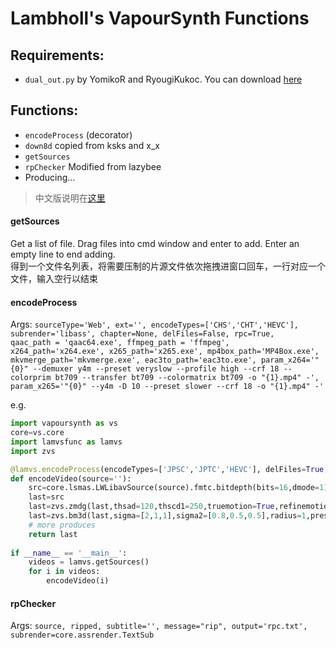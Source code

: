 # Lambholl's VapourSynth Functions

## Requirements:
* `dual_out.py` by YomikoR and RyougiKukoc. You can download [here](https://github.com/lpsub-114514/Encode-Tools/blob/main/dual_out.py)
  
## Functions:
* `encodeProcess` (decorator)  
* `down8d` copied from ksks and x_x  
* `getSources`  
* `rpChecker` Modified from lazybee  
* Producing...  
> 中文版说明在[这里](https://bbs.acgrip.com/thread-12172-1-1.html)

#### getSources
Get a list of file. Drag files into cmd window and enter to add. Enter an empty line to end adding.  
得到一个文件名列表，将需要压制的片源文件依次拖拽进窗口回车，一行对应一个文件，输入空行以结束  

#### encodeProcess
Args: `sourceType='Web', ext='', encodeTypes=['CHS','CHT','HEVC'], subrender='libass', chapter=None, delFiles=False, rpc=True, `  
`qaac_path = 'qaac64.exe', ffmpeg_path = 'ffmpeg', x264_path='x264.exe', x265_path='x265.exe', mp4box_path='MP4Box.exe', mkvmerge_path='mkvmerge.exe', eac3to_path='eac3to.exe', param_x264='"{0}" --demuxer y4m --preset veryslow --profile high --crf 18 --colorprim bt709 --transfer bt709 --colormatrix bt709 -o "{1}.mp4" -', param_x265='"{0}" --y4m -D 10 --preset slower --crf 18 -o "{1}.mp4" -'`  
  
e.g. 
```python
import vapoursynth as vs
core=vs.core
import lamvsfunc as lamvs
import zvs

@lamvs.encodeProcess(encodeTypes=['JPSC','JPTC','HEVC'], delFiles=True, rpc=True)
def encodeVideo(source=''):
    src=core.lsmas.LWLibavSource(source).fmtc.bitdepth(bits=16,dmode=1)
    last=src
    last=zvs.zmdg(last,thsad=120,thscd1=250,truemotion=True,refinemotion=True,lf=0.2,cs=True)
    last=zvs.bm3d(last,sigma=[2,1,1],sigma2=[0.8,0.5,0.5],radius=1,preset='np',vt=1,mode='cuda_rtc')
    # more produces
    return last
  
if __name__ == '__main__':
    videos = lamvs.getSources()
    for i in videos:
        encodeVideo(i)
```
  
#### rpChecker
Args: `source, ripped, subtitle='', message="rip", output='rpc.txt', subrender=core.assrender.TextSub`

